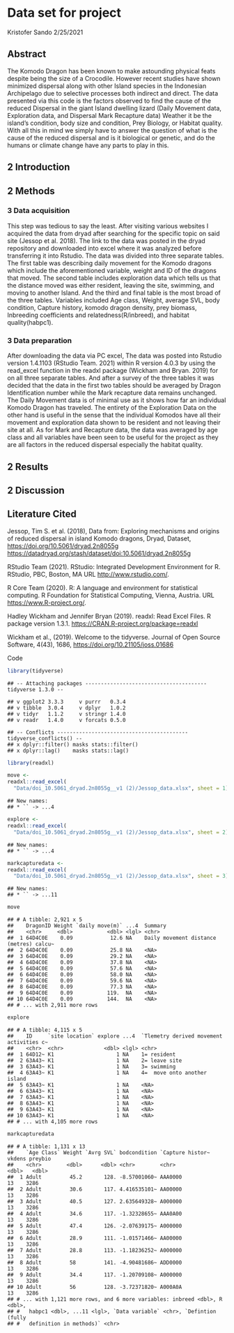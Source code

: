Data set for project
================
Kristofer Sando
2/25/2021

## Abstract

The Komodo Dragon has been known to make astounding physical feats
despite being the size of a Crocodile. However recent studies have shown
minimized dispersal along with other Island species in the Indonesian
Archipelago due to selective processes both indirect and direct. The
data presented via this code is the factors observed to find the cause
of the reduced Dispersal in the giant Island dwelling lizard (Daily
Movement data, Exploration data, and Dispersal Mark Recapture data)
Weather it be the island’s condition, body size and condition, Prey
Biology, or Habitat quality. With all this in mind we simply have to
answer the question of what is the cause of the reduced dispersal and is
it biological or genetic, and do the humans or climate change have any
parts to play in this.

## 2 Introduction

## 2 Methods

### 3 Data acquisition

This step was tedious to say the least. After visiting various websites
I acquired the data from dryad after searching for the specific topic on
said site (Jessop et al. 2018). The link to the data was posted in the
dryad repository and downloaded into excel where it was analyzed before
transferring it into Rstudio. The data was divided into three separate
tables. The first table was describing daily movement for the Komodo
dragons which include the aforementioned variable, weight and ID of the
dragons that moved. The second table includes exploration data which
tells us that the distance moved was either resident, leaving the site,
swimming, and moving to another Island. And the third and final table is
the most broad of the three tables. Variables included Age class,
Weight, average SVL, body condition, Capture history, komodo dragon
density, prey biomass, Inbreeding coefficients and
relatedness(R/inbreed), and habitat quality(habpc1).

### 3 Data preparation

After downloading the data via PC excel, The data was posted into
Rstudio version 1.4.1103 (RStudio Team. 2021) within R version 4.0.3 by
using the read\_excel function in the readxl package (Wickham and Bryan.
2019) for on all three separate tables. And after a survey of the three
tables it was decided that the data in the first two tables should be
averaged by Dragon Identification number while the Mark recapture data
remains unchanged. The Daily Movement data is of minimal use as it shows
how far an individual Komodo Dragon has traveled. The entirety of the
Exploration Data on the other hand is useful in the sense that the
individual Komodos have all their movement and exploration data shown to
be resident and not leaving their site at all. As for Mark and Recapture
data, the data was averaged by age class and all variables have been
seen to be useful for the project as they are all factors in the reduced
dispersal especially the habitat quality.

## 2 Results

## 2 Discussion

## Literature Cited

Jessop, Tim S. et al. (2018), Data from: Exploring mechanisms and
origins of reduced dispersal in island Komodo dragons, Dryad, Dataset,
<https://doi.org/10.5061/dryad.2n8055g>
<https://datadryad.org/stash/dataset/doi:10.5061/dryad.2n8055g>

RStudio Team (2021). RStudio: Integrated Development Environment for R.
RStudio, PBC, Boston, MA URL <http://www.rstudio.com/>.

R Core Team (2020). R: A language and environment for statistical
computing. R Foundation for Statistical Computing, Vienna, Austria. URL
<https://www.R-project.org/>.

Hadley Wickham and Jennifer Bryan (2019). readxl: Read Excel Files. R
package version 1.3.1. <https://CRAN.R-project.org/package=readxl>

Wickham et al., (2019). Welcome to the tidyverse. Journal of Open Source
Software, 4(43), 1686, <https://doi.org/10.21105/joss.01686>

Code

``` r
library(tidyverse) 
```

    ## -- Attaching packages --------------------------------------- tidyverse 1.3.0 --

    ## v ggplot2 3.3.3     v purrr   0.3.4
    ## v tibble  3.0.4     v dplyr   1.0.2
    ## v tidyr   1.1.2     v stringr 1.4.0
    ## v readr   1.4.0     v forcats 0.5.0

    ## -- Conflicts ------------------------------------------ tidyverse_conflicts() --
    ## x dplyr::filter() masks stats::filter()
    ## x dplyr::lag()    masks stats::lag()

``` r
library(readxl)

move <-
readxl::read_excel(
  "Data/doi_10.5061_dryad.2n8055g__v1 (2)/Jessop_data.xlsx", sheet = 1)
```

    ## New names:
    ## * `` -> ...4

``` r
explore <-
readxl::read_excel(
  "Data/doi_10.5061_dryad.2n8055g__v1 (2)/Jessop_data.xlsx", sheet = 2)
```

    ## New names:
    ## * `` -> ...4

``` r
markcapturedata <-
readxl::read_excel(
  "Data/doi_10.5061_dryad.2n8055g__v1 (2)/Jessop_data.xlsx", sheet = 3)
```

    ## New names:
    ## * `` -> ...11

``` r
move
```

    ## # A tibble: 2,921 x 5
    ##    DragonID Weight `daily move(m)` ...4  Summary                                
    ##    <chr>     <dbl>           <dbl> <lgl> <chr>                                  
    ##  1 64D4C0E    0.09            12.6 NA    Daily movement distance (metres) calcu~
    ##  2 64D4C0E    0.09            25.8 NA    <NA>                                   
    ##  3 64D4C0E    0.09            29.2 NA    <NA>                                   
    ##  4 64D4C0E    0.09            37.8 NA    <NA>                                   
    ##  5 64D4C0E    0.09            57.6 NA    <NA>                                   
    ##  6 64D4C0E    0.09            58.0 NA    <NA>                                   
    ##  7 64D4C0E    0.09            59.6 NA    <NA>                                   
    ##  8 64D4C0E    0.09            77.3 NA    <NA>                                   
    ##  9 64D4C0E    0.09           119.  NA    <NA>                                   
    ## 10 64D4C0E    0.09           144.  NA    <NA>                                   
    ## # ... with 2,911 more rows

``` r
explore
```

    ## # A tibble: 4,115 x 5
    ##    ID     `site location` explore ...4  `Tlemetry derived movement activities c~
    ##    <chr>  <chr>             <dbl> <lgl> <chr>                                   
    ##  1 64D12~ K1                    1 NA    1= resident                             
    ##  2 63A43~ K1                    1 NA    2= leave site                           
    ##  3 63A43~ K1                    1 NA    3= swimming                             
    ##  4 63A43~ K1                    1 NA    4=  move onto another island            
    ##  5 63A43~ K1                    1 NA    <NA>                                    
    ##  6 63A43~ K1                    1 NA    <NA>                                    
    ##  7 63A43~ K1                    1 NA    <NA>                                    
    ##  8 63A43~ K1                    1 NA    <NA>                                    
    ##  9 63A43~ K1                    1 NA    <NA>                                    
    ## 10 63A43~ K1                    1 NA    <NA>                                    
    ## # ... with 4,105 more rows

``` r
markcapturedata
```

    ## # A tibble: 1,131 x 13
    ##    `Age Class` Weight `Avrg SVL` bodcondition `Capture histor~ vkdens preybio
    ##    <chr>        <dbl>      <dbl> <chr>        <chr>             <dbl>   <dbl>
    ##  1 Adult         45.2       128. -8.57001060~ AAA0000              13    3286
    ##  2 Adult         30.6       117. 4.416535101~ AA00000              13    3286
    ##  3 Adult         40.5       127. 2.635649328~ A000000              13    3286
    ##  4 Adult         34.6       117. -1.32328655~ AAA0A00              13    3286
    ##  5 Adult         47.4       126. -2.07639175~ A000000              13    3286
    ##  6 Adult         28.9       111. -1.01571466~ AA00000              13    3286
    ##  7 Adult         28.8       113. -1.18236252~ A000000              13    3286
    ##  8 Adult         58         141. -4.90481686~ ADD0000              13    3286
    ##  9 Adult         34.4       117. -1.20709108~ A000000              13    3286
    ## 10 Adult         56         128. -3.72371820~ A000A0A              13    3286
    ## # ... with 1,121 more rows, and 6 more variables: inbreed <dbl>, R <dbl>,
    ## #   habpc1 <dbl>, ...11 <lgl>, `Data variable` <chr>, `Defintion (fully
    ## #   definition in methods)` <chr>
